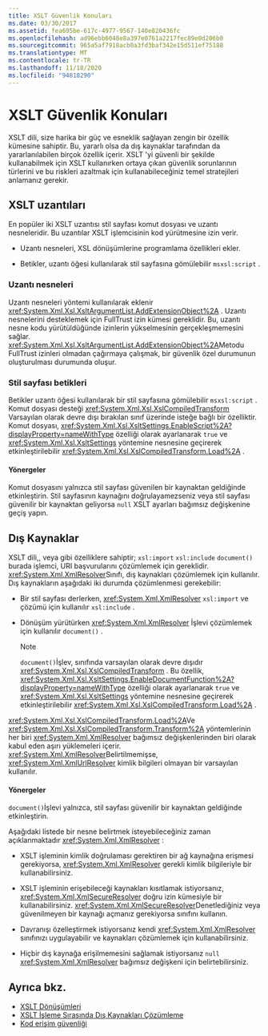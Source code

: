 ```yaml
---
title: XSLT Güvenlik Konuları
ms.date: 03/30/2017
ms.assetid: fea695be-617c-4977-9567-140e820436fc
ms.openlocfilehash: ad96ebb6048e8a397e0761a2217fec89e0d206b0
ms.sourcegitcommit: 965a5af7918acb0a3fd3baf342e15d511ef75188
ms.translationtype: MT
ms.contentlocale: tr-TR
ms.lasthandoff: 11/18/2020
ms.locfileid: "94818290"
---
```

# <a name="xslt-security-considerations"></a>XSLT Güvenlik Konuları
XSLT dili, size harika bir güç ve esneklik sağlayan zengin bir özellik kümesine sahiptir. Bu, yararlı olsa da dış kaynaklar tarafından da yararlanılabilen birçok özellik içerir. XSLT 'yi güvenli bir şekilde kullanabilmek için XSLT kullanırken ortaya çıkan güvenlik sorunlarının türlerini ve bu riskleri azaltmak için kullanabileceğiniz temel stratejileri anlamanız gerekir.  
  
## <a name="xslt-extensions"></a>XSLT uzantıları  
 En popüler iki XSLT uzantısı stil sayfası komut dosyası ve uzantı nesneleridir. Bu uzantılar XSLT işlemcisinin kod yürütmesine izin verir.  
  
- Uzantı nesneleri, XSL dönüşümlerine programlama özellikleri ekler.  
  
- Betikler, uzantı öğesi kullanılarak stil sayfasına gömülebilir `msxsl:script` .  
  
### <a name="extension-objects"></a>Uzantı nesneleri  
 Uzantı nesneleri yöntemi kullanılarak eklenir <xref:System.Xml.Xsl.XsltArgumentList.AddExtensionObject%2A> . Uzantı nesnelerini desteklemek için FullTrust izin kümesi gereklidir. Bu, uzantı nesne kodu yürütüldüğünde izinlerin yükselmesinin gerçekleşmemesini sağlar. <xref:System.Xml.Xsl.XsltArgumentList.AddExtensionObject%2A>Metodu FullTrust izinleri olmadan çağırmaya çalışmak, bir güvenlik özel durumunun oluşturulması durumunda oluşur.  
  
### <a name="style-sheet-scripts"></a>Stil sayfası betikleri  
 Betikler uzantı öğesi kullanılarak bir stil sayfasına gömülebilir `msxsl:script` . Komut dosyası desteği <xref:System.Xml.Xsl.XslCompiledTransform> Varsayılan olarak devre dışı bırakılan sınıf üzerinde isteğe bağlı bir özelliktir. Komut dosyası, <xref:System.Xml.Xsl.XsltSettings.EnableScript%2A?displayProperty=nameWithType> özelliği olarak ayarlanarak `true` ve <xref:System.Xml.Xsl.XsltSettings> yöntemine nesnesine geçirerek etkinleştirilebilir <xref:System.Xml.Xsl.XslCompiledTransform.Load%2A> .  
  
#### <a name="guidelines"></a>Yönergeler  
 Komut dosyasını yalnızca stil sayfası güvenilen bir kaynaktan geldiğinde etkinleştirin. Stil sayfasının kaynağını doğrulayamezseniz veya stil sayfası güvenilir bir kaynaktan geliyorsa `null` XSLT ayarları bağımsız değişkenine geçiş yapın.  
  
## <a name="external-resources"></a>Dış Kaynaklar  
 XSLT dili,, veya gibi özelliklere sahiptir; `xsl:import` `xsl:include` `document()` burada işlemci, URI başvurularını çözümlemek için gereklidir. <xref:System.Xml.XmlResolver>Sınıfı, dış kaynakları çözümlemek için kullanılır. Dış kaynakların aşağıdaki iki durumda çözümlenmesi gerekebilir:  
  
- Bir stil sayfası derlerken, <xref:System.Xml.XmlResolver> `xsl:import` ve çözümü için kullanılır `xsl:include` .  
  
- Dönüşüm yürütürken <xref:System.Xml.XmlResolver> İşlevi çözümlemek için kullanılır `document()` .  
  
    > [!NOTE]
    > `document()`İşlev, sınıfında varsayılan olarak devre dışıdır <xref:System.Xml.Xsl.XslCompiledTransform> . Bu özellik, <xref:System.Xml.Xsl.XsltSettings.EnableDocumentFunction%2A?displayProperty=nameWithType> özelliği olarak ayarlanarak `true` ve <xref:System.Xml.Xsl.XsltSettings> yöntemine nesnesine geçirerek etkinleştirilebilir <xref:System.Xml.Xsl.XslCompiledTransform.Load%2A> .  
  
 <xref:System.Xml.Xsl.XslCompiledTransform.Load%2A>Ve <xref:System.Xml.Xsl.XslCompiledTransform.Transform%2A> yöntemlerinin her biri <xref:System.Xml.XmlResolver> bağımsız değişkenlerinden biri olarak kabul eden aşırı yüklemeleri içerir. <xref:System.Xml.XmlResolver>Belirtilmemişse, <xref:System.Xml.XmlUrlResolver> kimlik bilgileri olmayan bir varsayılan kullanılır.  
  
#### <a name="guidelines"></a>Yönergeler  
 `document()`İşlevi yalnızca, stil sayfası güvenilir bir kaynaktan geldiğinde etkinleştirin.  
  
 Aşağıdaki listede bir nesne belirtmek isteyebileceğiniz zaman açıklanmaktadır <xref:System.Xml.XmlResolver> :  
  
- XSLT işleminin kimlik doğrulaması gerektiren bir ağ kaynağına erişmesi gerekiyorsa, <xref:System.Xml.XmlResolver> gerekli kimlik bilgileriyle bir kullanabilirsiniz.  
  
- XSLT işleminin erişebileceği kaynakları kısıtlamak istiyorsanız, <xref:System.Xml.XmlSecureResolver> doğru izin kümesiyle bir kullanabilirsiniz. <xref:System.Xml.XmlSecureResolver>Denetlediğiniz veya güvenilmeyen bir kaynağı açmanız gerekiyorsa sınıfını kullanın.  
  
- Davranışı özelleştirmek istiyorsanız kendi <xref:System.Xml.XmlResolver> sınıfınızı uygulayabilir ve kaynakları çözümlemek için kullanabilirsiniz.  
  
- Hiçbir dış kaynağa erişilmemesini sağlamak istiyorsanız `null` <xref:System.Xml.XmlResolver> bağımsız değişkeni için belirtebilirsiniz.  
  
## <a name="see-also"></a>Ayrıca bkz.

- [XSLT Dönüşümleri](xslt-transformations.md)
- [XSLT İşleme Sırasında Dış Kaynakları Çözümleme](resolving-external-resources-during-xslt-processing.md)
- [Kod erişim güvenliği](../../../framework/misc/code-access-security.md)
